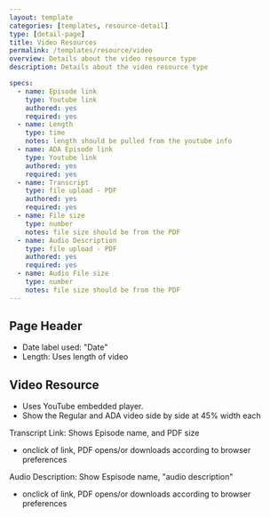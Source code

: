 ```yaml
---
layout: template
categories: [templates, resource-detail]
type: [detail-page]
title: Video Resources
permalink: /templates/resource/video
overview: Details about the video resource type
description: Details about the video resource type

specs: 
  - name: Episode link
    type: Youtube link
    authored: yes
    required: yes
  - name: Length
    type: time
    notes: length should be pulled from the youtube info
  - name: ADA Episode link
    type: Youtube link
    authored: yes
    required: yes
  - name: Transcript
    type: file upload - PDF
    authored: yes
    required: yes
  - name: File size
    type: number  
    notes: file size should be from the PDF
  - name: Audio Description
    type: file upload - PDF
    authored: yes
    required: yes
  - name: Audio File size
    type: number  
    notes: file size should be from the PDF
---
```


## Page Header
- Date label used: "Date"
- Length: Uses length of video

## Video Resource
- Uses YouTube embedded player.
- Show the Regular and ADA video side by side at 45% width each

Transcript Link: Shows Episode name, and PDF size
- onclick of link, PDF opens/or downloads according to browser preferences

Audio Description: Show Espisode name, "audio description"
- onclick of link, PDF opens/or downloads according to browser preferences

